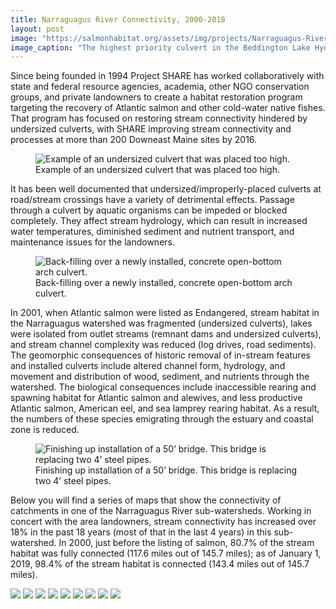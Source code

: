 ```yaml
---
title: Narraguagus River Connectivity, 2000-2018
layout: post
image: "https://salmonhabitat.org/assets/img/projects/Narraguagus-River/FP1.jpg"
image_caption: "The highest priority culvert in the Beddington Lake Hydrologic Unit, USFWS-MFRO Fish Priority 1."
---
```


Since being founded in 1994 Project SHARE has worked collaboratively with state and federal resource agencies, academia, other NGO conservation groups, and private landowners to create a habitat restoration program targeting the recovery of Atlantic salmon and other cold-water native fishes. That program has focused on restoring stream connectivity hindered by undersized culverts, with SHARE improving stream connectivity and processes at more than 200 Downeast Maine sites by 2016.  

<figure markdown="1">
<img src="/assets/img/projects/Narraguagus-River/FP6_Pre.jpg" alt="Example of an undersized culvert that was placed too high." title="Example of an undersized culvert that was placed too high.">
<figcaption>Example of an undersized culvert that was placed too high.</figcaption>
</figure>


It has been well documented that undersized/improperly-placed culverts at road/stream crossings have a variety of detrimental effects.  Passage through a culvert by aquatic organisms can be impeded or blocked completely.  They affect stream hydrology, which can result in increased water temperatures, diminished sediment and nutrient transport, and maintenance issues for the landowners.

<figure markdown="1">
<img src="/assets/img/projects/Narraguagus-River/DSCF2632.jpg" alt="Back-filling over a newly installed, concrete open-bottom arch culvert." title="Back-filling over a newly installed, concrete open-bottom arch culvert.">
<figcaption>Back-filling over a newly installed, concrete open-bottom arch culvert.</figcaption>
</figure>


In 2001, when Atlantic salmon were listed as Endangered, stream habitat in the Narraguagus watershed was fragmented (undersized culverts), lakes were isolated from outlet streams (remnant dams and undersized culverts), and stream channel complexity was reduced (log drives, road sediments).  The geomorphic consequences of historic removal of in-stream features and installed culverts include altered channel form, hydrology, and movement and distribution of wood, sediment, and nutrients through the watershed.  The biological consequences include inaccessible rearing and spawning habitat for Atlantic salmon and alewives, and less productive Atlantic salmon, American eel, and sea lamprey rearing habitat. As a result, the numbers of these species emigrating through the estuary and coastal zone is reduced.

<figure markdown="1">
<img src="/assets/img/projects/Narraguagus-River/DSCF2131.jpg" alt="Finishing up installation of a 50’ bridge.  This bridge is replacing two 4’ steel pipes." title="Finishing up installation of a 50’ bridge.  This bridge is replacing two 4’ steel pipes.">
<figcaption>Finishing up installation of a 50’ bridge.  This bridge is replacing two 4’ steel pipes.</figcaption>
</figure>

Below you will find a series of maps that show the connectivity of catchments in one of the Narraguagus River sub-watersheds.  Working in concert with the area landowners, stream connectivity has increased over 18% in the past 18 years (most of that in the last 4 years) in this sub-watershed.  In 2000, just before the listing of salmon, 80.7% of the stream habitat was fully connected (117.6 miles out of 145.7 miles); as of January 1, 2019, 98.4% of the stream habitat is connected (143.4 miles out of 145.7 miles).

![](/assets/img/projects/Narraguagus-River/2000_UNG_Conn.jpg)
![](/assets/img/projects/Narraguagus-River/2002_UNG_Conn.jpg)
![](/assets/img/projects/Narraguagus-River/2004_UNG_Conn.jpg)
![](/assets/img/projects/Narraguagus-River/2006_UNG_Conn.jpg)
![](/assets/img/projects/Narraguagus-River/2008_UNG_Conn.jpg)
![](/assets/img/projects/Narraguagus-River/2010_UNG_Conn.jpg)
![](/assets/img/projects/Narraguagus-River/2012_UNG_Conn.jpg)
![](/assets/img/projects/Narraguagus-River/2014_UNG_Conn.jpg)
![](/assets/img/projects/Narraguagus-River/2016_UNG_Conn.jpg)

